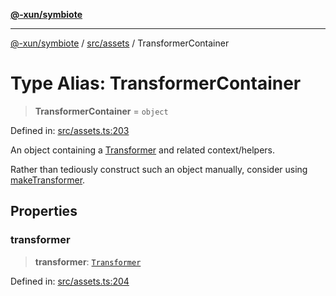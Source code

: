 [**@-xun/symbiote**](../../../README.md)

***

[@-xun/symbiote](../../../README.md) / [src/assets](../README.md) / TransformerContainer

# Type Alias: TransformerContainer

> **TransformerContainer** = `object`

Defined in: [src/assets.ts:203](https://github.com/Xunnamius/symbiote/blob/feca973a0a29b4194f5e9720a5df04c799f6fa94/src/assets.ts#L203)

An object containing a [Transformer](Transformer.md) and related context/helpers.

Rather than tediously construct such an object manually, consider using
[makeTransformer](../functions/makeTransformer.md).

## Properties

### transformer

> **transformer**: [`Transformer`](Transformer.md)

Defined in: [src/assets.ts:204](https://github.com/Xunnamius/symbiote/blob/feca973a0a29b4194f5e9720a5df04c799f6fa94/src/assets.ts#L204)
